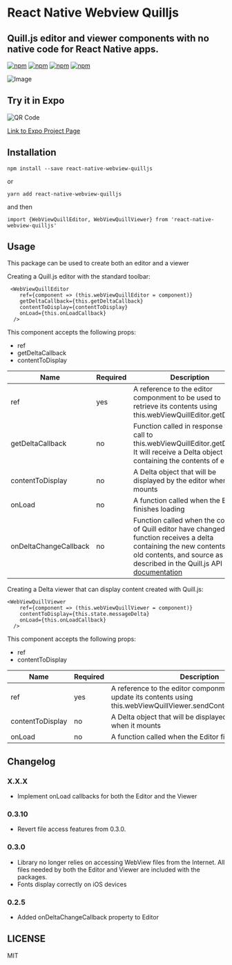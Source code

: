 # React Native Webview Quilljs
## Quill.js editor and viewer components with no native code for React Native apps.

[![npm](https://img.shields.io/npm/v/react-native-webview-quilljs.svg)](https://www.npmjs.com/package/react-native-webview-quilljs)
[![npm](https://img.shields.io/npm/dm/react-native-webview-quilljs.svg)](https://www.npmjs.com/package/react-native-webview-quilljs)
[![npm](https://img.shields.io/npm/dt/react-native-webview-quilljs.svg)](https://www.npmjs.com/package/react-native-webview-quilljs)
[![npm](https://img.shields.io/npm/l/react-native-webview-quilljs.svg)](https://github.com/react-native-component/react-native-webview-quilljs/blob/master/LICENSE)


![Image](https://thumbs.gfycat.com/CelebratedSilentDromedary-size_restricted.gif)

## Try it in Expo
![QR Code](https://github.com/reggie3/react-native-webview-quilljs/blob/master/expo-qr-code.png)


[Link to Expo Project Page](https://expo.io/@reggie3/react-native-webview-quilljs)


## Installation
~~~
npm install --save react-native-webview-quilljs
~~~
or 
~~~
yarn add react-native-webview-quilljs
~~~

and then
~~~
import {WebViewQuillEditor, WebViewQuillViewer} from 'react-native-webview-quilljs'
~~~

## Usage
This package can be used to create both an editor and a viewer

Creating a Quill.js editor with the standard toolbar:
~~~~
 <WebViewQuillEditor
    ref={component => (this.webViewQuillEditor = component)}
    getDeltaCallback={this.getDeltaCallback}
    contentToDisplay={contentToDisplay}
    onLoad={this.onLoadCallback}
  />
~~~~

This component accepts the following props:
* ref
* getDeltaCallback
* contentToDisplay

| Name                   | Required      | Description |
| ---------------------- | ------------- | ----------- |
| ref            |    yes        | A reference to the editor componment to be used to retrieve its contents using     this.webViewQuillEditor.getDelta();
| getDeltaCallback  |    no        | Function called in response to a call to this.webViewQuillEditor.getDelta().  It will receive a Delta object containing the contents of editor |
| contentToDisplay     |    no        | A Delta object that will be displayed by the editor when it mounts|
| onLoad | no| A function called when the Editor finishes loading |
| onDeltaChangeCallback | no | Function called when the contents of Quill editor have changed.  The function receives a delta containing the new contents, the old contents, and source as described in the Quill.js API [documentation](https://quilljs.com/docs/api/events.html) |


Creating a Delta viewer that can display content created with Quill.js:
~~~
<WebViewQuillViewer
    ref={component => (this.webViewQuillViewer = component)}
    contentToDisplay={this.state.messageDelta}
    onLoad={this.onLoadCallback}
  />
~~~

This component accepts the following props:
* ref
* contentToDisplay

| Name                   | Required      | Description |
| ---------------------- | ------------- | ----------- |
| ref            |    yes        | A reference to the editor componment to be used to update its contents using this.webViewQuillViewer.sendContentToViewer(delta);
| contentToDisplay     |    no        | A Delta object that will be displayed by the viewer when it mounts|
|onLoad | no| A function called when the Editor finishes loading |


## Changelog
### X.X.X
* Implement onLoad callbacks for both the Editor and the Viewer
### 0.3.10
* Revert file access features from 0.3.0.
### 0.3.0
* Library no longer relies on accessing WebView files from the Internet.  All files needed by both the Editor and Viewer are included with the packages.
* Fonts display correctly on iOS devices
### 0.2.5
* Added onDeltaChangeCallback property to Editor

## LICENSE

MIT
